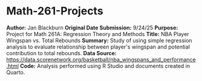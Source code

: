 # Math-261-Projects
**Author:** Jan Blackburn
**Original Date Submission:** 9/24/25
**Purpose:** Project for Math 261A: Regression Theory and Methods
**Title:** NBA Player Wingspan vs. Total Rebounds
**Summary:** Study of using simple regression analysis to evaluate relationship between player's wingspan and potential contribution to total rebounds. 
**Data Source:** https://data.scorenetwork.org/basketball/nba_wingspans_and_performance.html
**Code:** Analysis performed using R Studio and documents created in Quarto.
